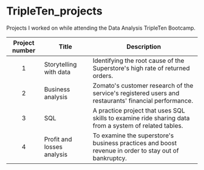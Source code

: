 # TripleTen_projects
Projects I worked on while attending the Data Analysis TripleTen Bootcamp.


| Project number | Title | Description |
| :-----------: | ----------- |----------- |
| 1 | Storytelling with data | Identifying the root cause of the Superstore's high rate of returned orders. |
| 2 |Business analysis| Zomato's customer research of the service's registered users and restaurants' financial performance. |
| 3 | SQL| A practice project that uses SQL skills to examine ride sharing data from a system of related tables. |
| 4 | Profit and losses analysis | To examine the superstore's business practices and boost revenue in order to stay out of bankruptcy. |
